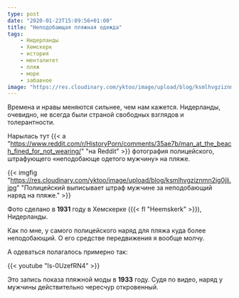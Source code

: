 ```yaml
---
type: post
date: "2020-01-23T15:09:56+01:00"
title: "Неподобающая пляжная одежда"
tags:
    - Нидерланды
    - Хемскерк
    - история
    - менталитет
    - пляж
    - море
    - забавное
image: "https://res.cloudinary.com/yktoo/image/upload/blog/ksmlhvgziznmn2ig0jli.jpg"
---
```


Времена и нравы меняются сильнее, чем нам кажется. Нидерланды, очевидно, не всегда были страной свободных взглядов и толерантности.

Нарылась тут {{< a "https://www.reddit.com/r/HistoryPorn/comments/35ae7b/man_at_the_beach_fined_for_not_wearing/" "на Reddit" >}} фотография полицейского, штрафующего «неподобающе одетого мужчину» на пляже.

<!--more-->

{{< imgfig "https://res.cloudinary.com/yktoo/image/upload/blog/ksmlhvgziznmn2ig0jli.jpg" "Полицейский выписывает штраф мужчине за неподобающий наряд на пляже." >}}

Фото сделано в **1931** году в Хемскерке ({{< fl "Heemskerk" >}}), Нидерланды.

Как по мне, у самого полицейского наряд для пляжа куда более неподобающий. О его средстве передвижения я вообще молчу.

А одеваться полагалось примерно так:

{{< youtube "Is-0UzefRN4" >}}

Это запись показа пляжной моды в **1933** году. Судя по видео, наряд у мужчины действительно чересчур откровенный.
